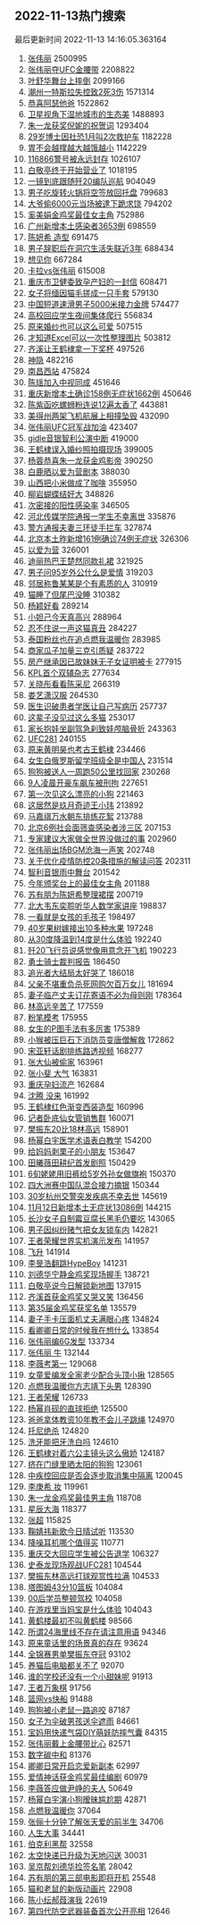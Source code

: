 ## 2022-11-13热门搜索 
最后更新时间 2022-11-13 14:16:05.363164 
1. [张伟丽](https://s.weibo.com/weibo?q=%E5%BC%A0%E4%BC%9F%E4%B8%BD&t=31&band_rank=6&Refer=top) 2500995
1. [张伟丽夺UFC金腰带](https://s.weibo.com/weibo?q=%23%E5%BC%A0%E4%BC%9F%E4%B8%BD%E5%A4%BAUFC%E9%87%91%E8%85%B0%E5%B8%A6%23&t=31&band_rank=2&Refer=top) 2208822
1. [叶舒华舞台上摔倒](https://s.weibo.com/weibo?q=%23%E5%8F%B6%E8%88%92%E5%8D%8E%E8%88%9E%E5%8F%B0%E4%B8%8A%E6%91%94%E5%80%92%23&t=31&band_rank=1&Refer=top) 2099166
1. [潮州一特斯拉失控致2死3伤](https://s.weibo.com/weibo?q=%23%E6%BD%AE%E5%B7%9E%E4%B8%80%E7%89%B9%E6%96%AF%E6%8B%89%E5%A4%B1%E6%8E%A7%E8%87%B42%E6%AD%BB3%E4%BC%A4%23&t=31&band_rank=11&Refer=top) 1571314
1. [恭喜阿瑟他爸](https://s.weibo.com/weibo?q=%E6%81%AD%E5%96%9C%E9%98%BF%E7%91%9F%E4%BB%96%E7%88%B8&t=31&band_rank=1&Refer=top) 1522862
1. [卫星视角下湿地城市的生态美](https://s.weibo.com/weibo?q=%23%E5%8D%AB%E6%98%9F%E8%A7%86%E8%A7%92%E4%B8%8B%E6%B9%BF%E5%9C%B0%E5%9F%8E%E5%B8%82%E7%9A%84%E7%94%9F%E6%80%81%E7%BE%8E%23&t=31&band_rank=3&Refer=top) 1488893
1. [朱一龙获奖倪妮的祝贺词](https://s.weibo.com/weibo?q=%23%E6%9C%B1%E4%B8%80%E9%BE%99%E8%8E%B7%E5%A5%96%E5%80%AA%E5%A6%AE%E7%9A%84%E7%A5%9D%E8%B4%BA%E8%AF%8D%23&t=31&band_rank=1&Refer=top) 1293404
1. [29岁博士因社恐1月叫2次救护车](https://s.weibo.com/weibo?q=%2329%E5%B2%81%E5%8D%9A%E5%A3%AB%E5%9B%A0%E7%A4%BE%E6%81%901%E6%9C%88%E5%8F%AB2%E6%AC%A1%E6%95%91%E6%8A%A4%E8%BD%A6%23&t=31&band_rank=1&Refer=top) 1182228
1. [胃不会越撑越大越饿越小](https://s.weibo.com/weibo?q=%23%E8%83%83%E4%B8%8D%E4%BC%9A%E8%B6%8A%E6%92%91%E8%B6%8A%E5%A4%A7%E8%B6%8A%E9%A5%BF%E8%B6%8A%E5%B0%8F%23&t=31&band_rank=8&Refer=top) 1142229
1. [116866警号被永远封存](https://s.weibo.com/weibo?q=%23116866%E8%AD%A6%E5%8F%B7%E8%A2%AB%E6%B0%B8%E8%BF%9C%E5%B0%81%E5%AD%98%23&t=31&band_rank=2&Refer=top) 1026107
1. [白敬亭终于开始营业了](https://s.weibo.com/weibo?q=%23%E7%99%BD%E6%95%AC%E4%BA%AD%E7%BB%88%E4%BA%8E%E5%BC%80%E5%A7%8B%E8%90%A5%E4%B8%9A%E4%BA%86%23&t=31&band_rank=4&Refer=top) 1018195
1. [一镜到底跟随歼20编队巡航](https://s.weibo.com/weibo?q=%23%E4%B8%80%E9%95%9C%E5%88%B0%E5%BA%95%E8%B7%9F%E9%9A%8F%E6%AD%BC20%E7%BC%96%E9%98%9F%E5%B7%A1%E8%88%AA%23&t=31&band_rank=3&Refer=top) 904049
1. [男子吃旋转火锅将空签放回托盘](https://s.weibo.com/weibo?q=%23%E7%94%B7%E5%AD%90%E5%90%83%E6%97%8B%E8%BD%AC%E7%81%AB%E9%94%85%E5%B0%86%E7%A9%BA%E7%AD%BE%E6%94%BE%E5%9B%9E%E6%89%98%E7%9B%98%23&t=31&band_rank=17&Refer=top) 799683
1. [大爷偷6000元当场被逮下跪求饶](https://s.weibo.com/weibo?q=%23%E5%A4%A7%E7%88%B7%E5%81%B76000%E5%85%83%E5%BD%93%E5%9C%BA%E8%A2%AB%E9%80%AE%E4%B8%8B%E8%B7%AA%E6%B1%82%E9%A5%B6%23&t=31&band_rank=18&Refer=top) 794202
1. [奚美娟金鸡奖最佳女主角](https://s.weibo.com/weibo?q=%23%E5%A5%9A%E7%BE%8E%E5%A8%9F%E9%87%91%E9%B8%A1%E5%A5%96%E6%9C%80%E4%BD%B3%E5%A5%B3%E4%B8%BB%E8%A7%92%23&t=31&band_rank=2&Refer=top) 752986
1. [广州新增本土感染者3653例](https://s.weibo.com/weibo?q=%23%E5%B9%BF%E5%B7%9E%E6%96%B0%E5%A2%9E%E6%9C%AC%E5%9C%9F%E6%84%9F%E6%9F%93%E8%80%853653%E4%BE%8B%23&t=31&band_rank=5&Refer=top) 698559
1. [陈妍希 造型](https://s.weibo.com/weibo?q=%E9%99%88%E5%A6%8D%E5%B8%8C%20%E9%80%A0%E5%9E%8B&t=31&band_rank=4&Refer=top) 691475
1. [男子辞职后在洞穴生活失联近3年](https://s.weibo.com/weibo?q=%23%E7%94%B7%E5%AD%90%E8%BE%9E%E8%81%8C%E5%90%8E%E5%9C%A8%E6%B4%9E%E7%A9%B4%E7%94%9F%E6%B4%BB%E5%A4%B1%E8%81%94%E8%BF%913%E5%B9%B4%23&t=31&band_rank=5&Refer=top) 688434
1. [想见你](https://s.weibo.com/weibo?q=%E6%83%B3%E8%A7%81%E4%BD%A0&t=31&band_rank=6&Refer=top) 667284
1. [卡拉vs张伟丽](https://s.weibo.com/weibo?q=%23%E5%8D%A1%E6%8B%89vs%E5%BC%A0%E4%BC%9F%E4%B8%BD%23&t=31&band_rank=34&Refer=top) 615008
1. [重庆市卫健委致孕产妇的一封信](https://s.weibo.com/weibo?q=%23%E9%87%8D%E5%BA%86%E5%B8%82%E5%8D%AB%E5%81%A5%E5%A7%94%E8%87%B4%E5%AD%95%E4%BA%A7%E5%A6%87%E7%9A%84%E4%B8%80%E5%B0%81%E4%BF%A1%23&t=31&band_rank=7&Refer=top) 608471
1. [女子将缅因猫毛搓成一只手套](https://s.weibo.com/weibo?q=%23%E5%A5%B3%E5%AD%90%E5%B0%86%E7%BC%85%E5%9B%A0%E7%8C%AB%E6%AF%9B%E6%90%93%E6%88%90%E4%B8%80%E5%8F%AA%E6%89%8B%E5%A5%97%23&t=31&band_rank=37&Refer=top) 579130
1. [中国短道速滑男子5000米接力金牌](https://s.weibo.com/weibo?q=%23%E4%B8%AD%E5%9B%BD%E7%9F%AD%E9%81%93%E9%80%9F%E6%BB%91%E7%94%B7%E5%AD%905000%E7%B1%B3%E6%8E%A5%E5%8A%9B%E9%87%91%E7%89%8C%23&t=31&band_rank=8&Refer=top) 574477
1. [高校回应学生夜间集体爬行](https://s.weibo.com/weibo?q=%23%E9%AB%98%E6%A0%A1%E5%9B%9E%E5%BA%94%E5%AD%A6%E7%94%9F%E5%A4%9C%E9%97%B4%E9%9B%86%E4%BD%93%E7%88%AC%E8%A1%8C%23&t=31&band_rank=7&Refer=top) 556834
1. [原来婚纱也可以这么可爱](https://s.weibo.com/weibo?q=%23%E5%8E%9F%E6%9D%A5%E5%A9%9A%E7%BA%B1%E4%B9%9F%E5%8F%AF%E4%BB%A5%E8%BF%99%E4%B9%88%E5%8F%AF%E7%88%B1%23&t=31&band_rank=48&Refer=top) 507515
1. [才知道Excel可以一次性整理图片](https://s.weibo.com/weibo?q=%23%E6%89%8D%E7%9F%A5%E9%81%93Excel%E5%8F%AF%E4%BB%A5%E4%B8%80%E6%AC%A1%E6%80%A7%E6%95%B4%E7%90%86%E5%9B%BE%E7%89%87%23&t=31&band_rank=25&Refer=top) 503812
1. [齐溪让王鹤棣拿一下奖杯](https://s.weibo.com/weibo?q=%23%E9%BD%90%E6%BA%AA%E8%AE%A9%E7%8E%8B%E9%B9%A4%E6%A3%A3%E6%8B%BF%E4%B8%80%E4%B8%8B%E5%A5%96%E6%9D%AF%23&t=31&band_rank=11&Refer=top) 497526
1. [神隐](https://s.weibo.com/weibo?q=%E7%A5%9E%E9%9A%90&t=31&band_rank=13&Refer=top) 482216
1. [南昌西站](https://s.weibo.com/weibo?q=%E5%8D%97%E6%98%8C%E8%A5%BF%E7%AB%99&t=31&band_rank=8&Refer=top) 475824
1. [陈瑶加入中视同成](https://s.weibo.com/weibo?q=%23%E9%99%88%E7%91%B6%E5%8A%A0%E5%85%A5%E4%B8%AD%E8%A7%86%E5%90%8C%E6%88%90%23&t=31&band_rank=13&Refer=top) 451646
1. [重庆新增本土确诊158例无症状1662例](https://s.weibo.com/weibo?q=%23%E9%87%8D%E5%BA%86%E6%96%B0%E5%A2%9E%E6%9C%AC%E5%9C%9F%E7%A1%AE%E8%AF%8A158%E4%BE%8B%E6%97%A0%E7%97%87%E7%8A%B61662%E4%BE%8B%23&t=31&band_rank=9&Refer=top) 450646
1. [陈紫函吃螺蛳粉连说12遍太香了](https://s.weibo.com/weibo?q=%23%E9%99%88%E7%B4%AB%E5%87%BD%E5%90%83%E8%9E%BA%E8%9B%B3%E7%B2%89%E8%BF%9E%E8%AF%B412%E9%81%8D%E5%A4%AA%E9%A6%99%E4%BA%86%23&t=31&band_rank=23&Refer=top) 443881
1. [美得州两架飞机航展上相撞坠毁](https://s.weibo.com/weibo?q=%23%E7%BE%8E%E5%BE%97%E5%B7%9E%E4%B8%A4%E6%9E%B6%E9%A3%9E%E6%9C%BA%E8%88%AA%E5%B1%95%E4%B8%8A%E7%9B%B8%E6%92%9E%E5%9D%A0%E6%AF%81%23&t=31&band_rank=10&Refer=top) 432090
1. [张伟丽UFC冠军战加油](https://s.weibo.com/weibo?q=%23%E5%BC%A0%E4%BC%9F%E4%B8%BDUFC%E5%86%A0%E5%86%9B%E6%88%98%E5%8A%A0%E6%B2%B9%23&t=31&band_rank=29&Refer=top) 423407
1. [gidle音银智利公演中断](https://s.weibo.com/weibo?q=%23gidle%E9%9F%B3%E9%93%B6%E6%99%BA%E5%88%A9%E5%85%AC%E6%BC%94%E4%B8%AD%E6%96%AD%23&t=31&band_rank=12&Refer=top) 419000
1. [王鹤棣误入婚纱照拍摄现场](https://s.weibo.com/weibo?q=%23%E7%8E%8B%E9%B9%A4%E6%A3%A3%E8%AF%AF%E5%85%A5%E5%A9%9A%E7%BA%B1%E7%85%A7%E6%8B%8D%E6%91%84%E7%8E%B0%E5%9C%BA%23&t=31&band_rank=11&Refer=top) 399005
1. [杨蓉恭喜朱一龙获金鸡影帝](https://s.weibo.com/weibo?q=%23%E6%9D%A8%E8%93%89%E6%81%AD%E5%96%9C%E6%9C%B1%E4%B8%80%E9%BE%99%E8%8E%B7%E9%87%91%E9%B8%A1%E5%BD%B1%E5%B8%9D%23&t=31&band_rank=31&Refer=top) 390250
1. [白鹿晒以爱为营剧本](https://s.weibo.com/weibo?q=%23%E7%99%BD%E9%B9%BF%E6%99%92%E4%BB%A5%E7%88%B1%E4%B8%BA%E8%90%A5%E5%89%A7%E6%9C%AC%23&t=31&band_rank=12&Refer=top) 388030
1. [山西把小米做成了咖啡](https://s.weibo.com/weibo?q=%23%E5%B1%B1%E8%A5%BF%E6%8A%8A%E5%B0%8F%E7%B1%B3%E5%81%9A%E6%88%90%E4%BA%86%E5%92%96%E5%95%A1%23&t=31&band_rank=35&Refer=top) 355950
1. [柳岩蝴蝶结好大](https://s.weibo.com/weibo?q=%23%E6%9F%B3%E5%B2%A9%E8%9D%B4%E8%9D%B6%E7%BB%93%E5%A5%BD%E5%A4%A7%23&t=31&band_rank=31&Refer=top) 348826
1. [次密接的阳性感染率](https://s.weibo.com/weibo?q=%23%E6%AC%A1%E5%AF%86%E6%8E%A5%E7%9A%84%E9%98%B3%E6%80%A7%E6%84%9F%E6%9F%93%E7%8E%87%23&t=31&band_rank=9&Refer=top) 346505
1. [河北传媒学院通报一学生不幸离世](https://s.weibo.com/weibo?q=%23%E6%B2%B3%E5%8C%97%E4%BC%A0%E5%AA%92%E5%AD%A6%E9%99%A2%E9%80%9A%E6%8A%A5%E4%B8%80%E5%AD%A6%E7%94%9F%E4%B8%8D%E5%B9%B8%E7%A6%BB%E4%B8%96%23&t=31&band_rank=11&Refer=top) 335876
1. [警方通报夫妻三环徒手拦车](https://s.weibo.com/weibo?q=%23%E8%AD%A6%E6%96%B9%E9%80%9A%E6%8A%A5%E5%A4%AB%E5%A6%BB%E4%B8%89%E7%8E%AF%E5%BE%92%E6%89%8B%E6%8B%A6%E8%BD%A6%23&t=31&band_rank=50&Refer=top) 327874
1. [北京本土昨新增161例确诊74例无症状](https://s.weibo.com/weibo?q=%23%E5%8C%97%E4%BA%AC%E6%9C%AC%E5%9C%9F%E6%98%A8%E6%96%B0%E5%A2%9E161%E4%BE%8B%E7%A1%AE%E8%AF%8A74%E4%BE%8B%E6%97%A0%E7%97%87%E7%8A%B6%23&t=31&band_rank=13&Refer=top) 326306
1. [以爱为营](https://s.weibo.com/weibo?q=%E4%BB%A5%E7%88%B1%E4%B8%BA%E8%90%A5&t=31&band_rank=14&Refer=top) 326001
1. [迪丽热巴王楚然同款礼裙](https://s.weibo.com/weibo?q=%23%E8%BF%AA%E4%B8%BD%E7%83%AD%E5%B7%B4%E7%8E%8B%E6%A5%9A%E7%84%B6%E5%90%8C%E6%AC%BE%E7%A4%BC%E8%A3%99%23&t=31&band_rank=11&Refer=top) 321925
1. [男子问95岁外公什么是爱情](https://s.weibo.com/weibo?q=%23%E7%94%B7%E5%AD%90%E9%97%AE95%E5%B2%81%E5%A4%96%E5%85%AC%E4%BB%80%E4%B9%88%E6%98%AF%E7%88%B1%E6%83%85%23&t=31&band_rank=16&Refer=top) 319203
1. [邻居称鲁某某是个有素质的人](https://s.weibo.com/weibo?q=%23%E9%82%BB%E5%B1%85%E7%A7%B0%E9%B2%81%E6%9F%90%E6%9F%90%E6%98%AF%E4%B8%AA%E6%9C%89%E7%B4%A0%E8%B4%A8%E7%9A%84%E4%BA%BA%23&t=31&band_rank=43&Refer=top) 310919
1. [猫睡了但尾巴没睡](https://s.weibo.com/weibo?q=%23%E7%8C%AB%E7%9D%A1%E4%BA%86%E4%BD%86%E5%B0%BE%E5%B7%B4%E6%B2%A1%E7%9D%A1%23&t=31&band_rank=24&Refer=top) 310382
1. [杨颖好看](https://s.weibo.com/weibo?q=%23%E6%9D%A8%E9%A2%96%E5%A5%BD%E7%9C%8B%23&t=31&band_rank=33&Refer=top) 289214
1. [小妲己今天真高兴](https://s.weibo.com/weibo?q=%23%E5%B0%8F%E5%A6%B2%E5%B7%B1%E4%BB%8A%E5%A4%A9%E7%9C%9F%E9%AB%98%E5%85%B4%23&t=31&band_rank=27&Refer=top) 288964
1. [忍不住说一声这猫真丑](https://s.weibo.com/weibo?q=%23%E5%BF%8D%E4%B8%8D%E4%BD%8F%E8%AF%B4%E4%B8%80%E5%A3%B0%E8%BF%99%E7%8C%AB%E7%9C%9F%E4%B8%91%23&t=31&band_rank=17&Refer=top) 284227
1. [泰国粉丝也在追点燃我温暖你](https://s.weibo.com/weibo?q=%23%E6%B3%B0%E5%9B%BD%E7%B2%89%E4%B8%9D%E4%B9%9F%E5%9C%A8%E8%BF%BD%E7%82%B9%E7%87%83%E6%88%91%E6%B8%A9%E6%9A%96%E4%BD%A0%23&t=31&band_rank=22&Refer=top) 283985
1. [商家瓜子加量三克引质疑](https://s.weibo.com/weibo?q=%23%E5%95%86%E5%AE%B6%E7%93%9C%E5%AD%90%E5%8A%A0%E9%87%8F%E4%B8%89%E5%85%8B%E5%BC%95%E8%B4%A8%E7%96%91%23&t=31&band_rank=39&Refer=top) 283722
1. [房产继承因已故妹妹无子女证明被卡](https://s.weibo.com/weibo?q=%23%E6%88%BF%E4%BA%A7%E7%BB%A7%E6%89%BF%E5%9B%A0%E5%B7%B2%E6%95%85%E5%A6%B9%E5%A6%B9%E6%97%A0%E5%AD%90%E5%A5%B3%E8%AF%81%E6%98%8E%E8%A2%AB%E5%8D%A1%23&t=31&band_rank=10&Refer=top) 277915
1. [KPL首个双辅杂志](https://s.weibo.com/weibo?q=%23KPL%E9%A6%96%E4%B8%AA%E5%8F%8C%E8%BE%85%E6%9D%82%E5%BF%97%23&t=31&band_rank=24&Refer=top) 277634
1. [关晓彤看看陈采尼](https://s.weibo.com/weibo?q=%23%E5%85%B3%E6%99%93%E5%BD%A4%E7%9C%8B%E7%9C%8B%E9%99%88%E9%87%87%E5%B0%BC%23&t=31&band_rank=12&Refer=top) 266319
1. [娄艺潇汉服](https://s.weibo.com/weibo?q=%23%E5%A8%84%E8%89%BA%E6%BD%87%E6%B1%89%E6%9C%8D%23&t=31&band_rank=13&Refer=top) 264530
1. [医生识破患者学医让自己写病历](https://s.weibo.com/weibo?q=%23%E5%8C%BB%E7%94%9F%E8%AF%86%E7%A0%B4%E6%82%A3%E8%80%85%E5%AD%A6%E5%8C%BB%E8%AE%A9%E8%87%AA%E5%B7%B1%E5%86%99%E7%97%85%E5%8E%86%23&t=31&band_rank=14&Refer=top) 257737
1. [这辈子没见过这么多猫](https://s.weibo.com/weibo?q=%23%E8%BF%99%E8%BE%88%E5%AD%90%E6%B2%A1%E8%A7%81%E8%BF%87%E8%BF%99%E4%B9%88%E5%A4%9A%E7%8C%AB%23&t=31&band_rank=17&Refer=top) 253017
1. [家长抱娃坐副驾急刹致娃颅脑骨折](https://s.weibo.com/weibo?q=%23%E5%AE%B6%E9%95%BF%E6%8A%B1%E5%A8%83%E5%9D%90%E5%89%AF%E9%A9%BE%E6%80%A5%E5%88%B9%E8%87%B4%E5%A8%83%E9%A2%85%E8%84%91%E9%AA%A8%E6%8A%98%23&t=31&band_rank=50&Refer=top) 243363
1. [UFC281](https://s.weibo.com/weibo?q=%23UFC281%23&t=31&band_rank=29&Refer=top) 240155
1. [原来黄明昊也考古王鹤棣](https://s.weibo.com/weibo?q=%23%E5%8E%9F%E6%9D%A5%E9%BB%84%E6%98%8E%E6%98%8A%E4%B9%9F%E8%80%83%E5%8F%A4%E7%8E%8B%E9%B9%A4%E6%A3%A3%23&t=31&band_rank=21&Refer=top) 234466
1. [女生白俄罗斯留学班级全是中国人](https://s.weibo.com/weibo?q=%23%E5%A5%B3%E7%94%9F%E7%99%BD%E4%BF%84%E7%BD%97%E6%96%AF%E7%95%99%E5%AD%A6%E7%8F%AD%E7%BA%A7%E5%85%A8%E6%98%AF%E4%B8%AD%E5%9B%BD%E4%BA%BA%23&t=31&band_rank=15&Refer=top) 231514
1. [狗狗被送人一周跑50公里找回家](https://s.weibo.com/weibo?q=%23%E7%8B%97%E7%8B%97%E8%A2%AB%E9%80%81%E4%BA%BA%E4%B8%80%E5%91%A8%E8%B7%9150%E5%85%AC%E9%87%8C%E6%89%BE%E5%9B%9E%E5%AE%B6%23&t=31&band_rank=37&Refer=top) 230268
1. [9人凌晨开豪车飙车被刑拘](https://s.weibo.com/weibo?q=%239%E4%BA%BA%E5%87%8C%E6%99%A8%E5%BC%80%E8%B1%AA%E8%BD%A6%E9%A3%99%E8%BD%A6%E8%A2%AB%E5%88%91%E6%8B%98%23&t=31&band_rank=16&Refer=top) 227651
1. [第一次见这么漂亮的小狗](https://s.weibo.com/weibo?q=%23%E7%AC%AC%E4%B8%80%E6%AC%A1%E8%A7%81%E8%BF%99%E4%B9%88%E6%BC%82%E4%BA%AE%E7%9A%84%E5%B0%8F%E7%8B%97%23&t=31&band_rank=43&Refer=top) 221463
1. [这居然是玖月奇迹王小玮](https://s.weibo.com/weibo?q=%23%E8%BF%99%E5%B1%85%E7%84%B6%E6%98%AF%E7%8E%96%E6%9C%88%E5%A5%87%E8%BF%B9%E7%8E%8B%E5%B0%8F%E7%8E%AE%23&t=31&band_rank=26&Refer=top) 213892
1. [马嘉祺万水朝东排练花絮](https://s.weibo.com/weibo?q=%23%E9%A9%AC%E5%98%89%E7%A5%BA%E4%B8%87%E6%B0%B4%E6%9C%9D%E4%B8%9C%E6%8E%92%E7%BB%83%E8%8A%B1%E7%B5%AE%23&t=31&band_rank=26&Refer=top) 213788
1. [北京6例社会面筛查感染者涉三区](https://s.weibo.com/weibo?q=%23%E5%8C%97%E4%BA%AC6%E4%BE%8B%E7%A4%BE%E4%BC%9A%E9%9D%A2%E7%AD%9B%E6%9F%A5%E6%84%9F%E6%9F%93%E8%80%85%E6%B6%89%E4%B8%89%E5%8C%BA%23&t=31&band_rank=19&Refer=top) 207153
1. [专家建议大家做全世界没做过的事](https://s.weibo.com/weibo?q=%23%E4%B8%93%E5%AE%B6%E5%BB%BA%E8%AE%AE%E5%A4%A7%E5%AE%B6%E5%81%9A%E5%85%A8%E4%B8%96%E7%95%8C%E6%B2%A1%E5%81%9A%E8%BF%87%E7%9A%84%E4%BA%8B%23&t=31&band_rank=18&Refer=top) 202960
1. [张伟丽出场BGM沧海一声笑](https://s.weibo.com/weibo?q=%23%E5%BC%A0%E4%BC%9F%E4%B8%BD%E5%87%BA%E5%9C%BABGM%E6%B2%A7%E6%B5%B7%E4%B8%80%E5%A3%B0%E7%AC%91%23&t=31&band_rank=32&Refer=top) 202748
1. [关于优化疫情防控20条措施的解读问答](https://s.weibo.com/weibo?q=%23%E5%85%B3%E4%BA%8E%E4%BC%98%E5%8C%96%E7%96%AB%E6%83%85%E9%98%B2%E6%8E%A720%E6%9D%A1%E6%8E%AA%E6%96%BD%E7%9A%84%E8%A7%A3%E8%AF%BB%E9%97%AE%E7%AD%94%23&t=31&band_rank=20&Refer=top) 202311
1. [智利音银雨中舞台](https://s.weibo.com/weibo?q=%23%E6%99%BA%E5%88%A9%E9%9F%B3%E9%93%B6%E9%9B%A8%E4%B8%AD%E8%88%9E%E5%8F%B0%23&t=31&band_rank=21&Refer=top) 201542
1. [今年颁奖台上的最佳女主角](https://s.weibo.com/weibo?q=%23%E4%BB%8A%E5%B9%B4%E9%A2%81%E5%A5%96%E5%8F%B0%E4%B8%8A%E7%9A%84%E6%9C%80%E4%BD%B3%E5%A5%B3%E4%B8%BB%E8%A7%92%23&t=31&band_rank=22&Refer=top) 201188
1. [苏有朋为陈妍希整理裙摆](https://s.weibo.com/weibo?q=%23%E8%8B%8F%E6%9C%89%E6%9C%8B%E4%B8%BA%E9%99%88%E5%A6%8D%E5%B8%8C%E6%95%B4%E7%90%86%E8%A3%99%E6%91%86%23&t=31&band_rank=23&Refer=top) 200719
1. [北大韦东奕聆听华人数学家讲座](https://s.weibo.com/weibo?q=%23%E5%8C%97%E5%A4%A7%E9%9F%A6%E4%B8%9C%E5%A5%95%E8%81%86%E5%90%AC%E5%8D%8E%E4%BA%BA%E6%95%B0%E5%AD%A6%E5%AE%B6%E8%AE%B2%E5%BA%A7%23&t=31&band_rank=24&Refer=top) 198837
1. [一看就是女孩的毛孩子](https://s.weibo.com/weibo?q=%23%E4%B8%80%E7%9C%8B%E5%B0%B1%E6%98%AF%E5%A5%B3%E5%AD%A9%E7%9A%84%E6%AF%9B%E5%AD%A9%E5%AD%90%23&t=31&band_rank=19&Refer=top) 198497
1. [40岁果树嫁接出10多种水果](https://s.weibo.com/weibo?q=%2340%E5%B2%81%E6%9E%9C%E6%A0%91%E5%AB%81%E6%8E%A5%E5%87%BA10%E5%A4%9A%E7%A7%8D%E6%B0%B4%E6%9E%9C%23&t=31&band_rank=25&Refer=top) 197248
1. [从30度降温到14度是什么体验](https://s.weibo.com/weibo?q=%23%E4%BB%8E30%E5%BA%A6%E9%99%8D%E6%B8%A9%E5%88%B014%E5%BA%A6%E6%98%AF%E4%BB%80%E4%B9%88%E4%BD%93%E9%AA%8C%23&t=31&band_rank=47&Refer=top) 192240
1. [歼20飞行员说感觉像用意念开飞机](https://s.weibo.com/weibo?q=%23%E6%AD%BC20%E9%A3%9E%E8%A1%8C%E5%91%98%E8%AF%B4%E6%84%9F%E8%A7%89%E5%83%8F%E7%94%A8%E6%84%8F%E5%BF%B5%E5%BC%80%E9%A3%9E%E6%9C%BA%23&t=31&band_rank=28&Refer=top) 190223
1. [勇士骑士裁判报告](https://s.weibo.com/weibo?q=%23%E5%8B%87%E5%A3%AB%E9%AA%91%E5%A3%AB%E8%A3%81%E5%88%A4%E6%8A%A5%E5%91%8A%23&t=31&band_rank=30&Refer=top) 186450
1. [追光者大结局太好哭了](https://s.weibo.com/weibo?q=%23%E8%BF%BD%E5%85%89%E8%80%85%E5%A4%A7%E7%BB%93%E5%B1%80%E5%A4%AA%E5%A5%BD%E5%93%AD%E4%BA%86%23&t=31&band_rank=32&Refer=top) 186018
1. [父亲不堪重负杀死网购欠百万女儿](https://s.weibo.com/weibo?q=%23%E7%88%B6%E4%BA%B2%E4%B8%8D%E5%A0%AA%E9%87%8D%E8%B4%9F%E6%9D%80%E6%AD%BB%E7%BD%91%E8%B4%AD%E6%AC%A0%E7%99%BE%E4%B8%87%E5%A5%B3%E5%84%BF%23&t=31&band_rank=11&Refer=top) 181694
1. [妻子临产丈夫订花寄语不必为母则刚](https://s.weibo.com/weibo?q=%23%E5%A6%BB%E5%AD%90%E4%B8%B4%E4%BA%A7%E4%B8%88%E5%A4%AB%E8%AE%A2%E8%8A%B1%E5%AF%84%E8%AF%AD%E4%B8%8D%E5%BF%85%E4%B8%BA%E6%AF%8D%E5%88%99%E5%88%9A%23&t=31&band_rank=27&Refer=top) 178364
1. [林高远辛苦了](https://s.weibo.com/weibo?q=%23%E6%9E%97%E9%AB%98%E8%BF%9C%E8%BE%9B%E8%8B%A6%E4%BA%86%23&t=31&band_rank=36&Refer=top) 177559
1. [粉笔模考](https://s.weibo.com/weibo?q=%23%E7%B2%89%E7%AC%94%E6%A8%A1%E8%80%83%23&t=31&band_rank=27&Refer=top) 175955
1. [女生的P图手法有多厉害](https://s.weibo.com/weibo?q=%23%E5%A5%B3%E7%94%9F%E7%9A%84P%E5%9B%BE%E6%89%8B%E6%B3%95%E6%9C%89%E5%A4%9A%E5%8E%89%E5%AE%B3%23&t=31&band_rank=36&Refer=top) 175389
1. [小猴被压巨石下消防员变唐僧解救](https://s.weibo.com/weibo?q=%23%E5%B0%8F%E7%8C%B4%E8%A2%AB%E5%8E%8B%E5%B7%A8%E7%9F%B3%E4%B8%8B%E6%B6%88%E9%98%B2%E5%91%98%E5%8F%98%E5%94%90%E5%83%A7%E8%A7%A3%E6%95%91%23&t=31&band_rank=44&Refer=top) 172862
1. [宋亚轩话剧排练路透视频](https://s.weibo.com/weibo?q=%23%E5%AE%8B%E4%BA%9A%E8%BD%A9%E8%AF%9D%E5%89%A7%E6%8E%92%E7%BB%83%E8%B7%AF%E9%80%8F%E8%A7%86%E9%A2%91%23&t=31&band_rank=31&Refer=top) 168277
1. [张大仙被偷家](https://s.weibo.com/weibo?q=%23%E5%BC%A0%E5%A4%A7%E4%BB%99%E8%A2%AB%E5%81%B7%E5%AE%B6%23&t=31&band_rank=20&Refer=top) 163961
1. [张小斐 大气](https://s.weibo.com/weibo?q=%E5%BC%A0%E5%B0%8F%E6%96%90%20%E5%A4%A7%E6%B0%94&t=31&band_rank=21&Refer=top) 163831
1. [重庆孕妇流产](https://s.weibo.com/weibo?q=%23%E9%87%8D%E5%BA%86%E5%AD%95%E5%A6%87%E6%B5%81%E4%BA%A7%23&t=31&band_rank=22&Refer=top) 162684
1. [沈腾 没来](https://s.weibo.com/weibo?q=%E6%B2%88%E8%85%BE%20%E6%B2%A1%E6%9D%A5&t=31&band_rank=23&Refer=top) 161992
1. [王鹤棣红色渐变西装造型](https://s.weibo.com/weibo?q=%23%E7%8E%8B%E9%B9%A4%E6%A3%A3%E7%BA%A2%E8%89%B2%E6%B8%90%E5%8F%98%E8%A5%BF%E8%A3%85%E9%80%A0%E5%9E%8B%23&t=31&band_rank=24&Refer=top) 160996
1. [记者卧底仙女管销售群](https://s.weibo.com/weibo?q=%23%E8%AE%B0%E8%80%85%E5%8D%A7%E5%BA%95%E4%BB%99%E5%A5%B3%E7%AE%A1%E9%94%80%E5%94%AE%E7%BE%A4%23&t=31&band_rank=25&Refer=top) 160071
1. [樊振东20比18林高远](https://s.weibo.com/weibo?q=%23%E6%A8%8A%E6%8C%AF%E4%B8%9C20%E6%AF%9418%E6%9E%97%E9%AB%98%E8%BF%9C%23&t=31&band_rank=26&Refer=top) 158901
1. [杨幂白宇医学术语表白教学](https://s.weibo.com/weibo?q=%23%E6%9D%A8%E5%B9%82%E7%99%BD%E5%AE%87%E5%8C%BB%E5%AD%A6%E6%9C%AF%E8%AF%AD%E8%A1%A8%E7%99%BD%E6%95%99%E5%AD%A6%23&t=31&band_rank=33&Refer=top) 154200
1. [给妈妈剥栗子的小朋友](https://s.weibo.com/weibo?q=%23%E7%BB%99%E5%A6%88%E5%A6%88%E5%89%A5%E6%A0%97%E5%AD%90%E7%9A%84%E5%B0%8F%E6%9C%8B%E5%8F%8B%23&t=31&band_rank=37&Refer=top) 153647
1. [田曦薇田耕纪首发剧照](https://s.weibo.com/weibo?q=%23%E7%94%B0%E6%9B%A6%E8%96%87%E7%94%B0%E8%80%95%E7%BA%AA%E9%A6%96%E5%8F%91%E5%89%A7%E7%85%A7%23&t=31&band_rank=33&Refer=top) 150429
1. [6旬姥姥用旧裤给5岁外孙女做旗袍](https://s.weibo.com/weibo?q=%236%E6%97%AC%E5%A7%A5%E5%A7%A5%E7%94%A8%E6%97%A7%E8%A3%A4%E7%BB%995%E5%B2%81%E5%A4%96%E5%AD%99%E5%A5%B3%E5%81%9A%E6%97%97%E8%A2%8D%23&t=31&band_rank=43&Refer=top) 150370
1. [四大洲赛中国队混合接力摘银](https://s.weibo.com/weibo?q=%23%E5%9B%9B%E5%A4%A7%E6%B4%B2%E8%B5%9B%E4%B8%AD%E5%9B%BD%E9%98%9F%E6%B7%B7%E5%90%88%E6%8E%A5%E5%8A%9B%E6%91%98%E9%93%B6%23&t=31&band_rank=38&Refer=top) 150344
1. [30岁杭州交警突发疾病不幸去世](https://s.weibo.com/weibo?q=%2330%E5%B2%81%E6%9D%AD%E5%B7%9E%E4%BA%A4%E8%AD%A6%E7%AA%81%E5%8F%91%E7%96%BE%E7%97%85%E4%B8%8D%E5%B9%B8%E5%8E%BB%E4%B8%96%23&t=31&band_rank=39&Refer=top) 145619
1. [11月12日新增本土无症状13086例](https://s.weibo.com/weibo?q=%2311%E6%9C%8812%E6%97%A5%E6%96%B0%E5%A2%9E%E6%9C%AC%E5%9C%9F%E6%97%A0%E7%97%87%E7%8A%B613086%E4%BE%8B%23&t=31&band_rank=40&Refer=top) 144215
1. [长沙女子自制霉豆腐长黑毛仍要吃](https://s.weibo.com/weibo?q=%23%E9%95%BF%E6%B2%99%E5%A5%B3%E5%AD%90%E8%87%AA%E5%88%B6%E9%9C%89%E8%B1%86%E8%85%90%E9%95%BF%E9%BB%91%E6%AF%9B%E4%BB%8D%E8%A6%81%E5%90%83%23&t=31&band_rank=28&Refer=top) 143065
1. [男子因纠纷赌气把女友锁车内](https://s.weibo.com/weibo?q=%23%E7%94%B7%E5%AD%90%E5%9B%A0%E7%BA%A0%E7%BA%B7%E8%B5%8C%E6%B0%94%E6%8A%8A%E5%A5%B3%E5%8F%8B%E9%94%81%E8%BD%A6%E5%86%85%23&t=31&band_rank=29&Refer=top) 142821
1. [王者荣耀世界实机演示发布](https://s.weibo.com/weibo?q=%23%E7%8E%8B%E8%80%85%E8%8D%A3%E8%80%80%E4%B8%96%E7%95%8C%E5%AE%9E%E6%9C%BA%E6%BC%94%E7%A4%BA%E5%8F%91%E5%B8%83%23&t=31&band_rank=30&Refer=top) 141957
1. [飞升](https://s.weibo.com/weibo?q=%E9%A3%9E%E5%8D%87&t=31&band_rank=41&Refer=top) 141914
1. [李旻浩翻跳HypeBoy](https://s.weibo.com/weibo?q=%23%E6%9D%8E%E6%97%BB%E6%B5%A9%E7%BF%BB%E8%B7%B3HypeBoy%23&t=31&band_rank=42&Refer=top) 141231
1. [刘德华宁静金鸡奖现场握手](https://s.weibo.com/weibo?q=%E5%88%98%E5%BE%B7%E5%8D%8E%E5%AE%81%E9%9D%99%E9%87%91%E9%B8%A1%E5%A5%96%E7%8E%B0%E5%9C%BA%E6%8F%A1%E6%89%8B&t=31&band_rank=32&Refer=top) 138721
1. [白敬亭说今日解锁新地图](https://s.weibo.com/weibo?q=%23%E7%99%BD%E6%95%AC%E4%BA%AD%E8%AF%B4%E4%BB%8A%E6%97%A5%E8%A7%A3%E9%94%81%E6%96%B0%E5%9C%B0%E5%9B%BE%23&t=31&band_rank=33&Refer=top) 137915
1. [齐溪首获金鸡奖又哭又笑](https://s.weibo.com/weibo?q=%23%E9%BD%90%E6%BA%AA%E9%A6%96%E8%8E%B7%E9%87%91%E9%B8%A1%E5%A5%96%E5%8F%88%E5%93%AD%E5%8F%88%E7%AC%91%23&t=31&band_rank=23&Refer=top) 136456
1. [第35届金鸡奖获奖名单](https://s.weibo.com/weibo?q=%23%E7%AC%AC35%E5%B1%8A%E9%87%91%E9%B8%A1%E5%A5%96%E8%8E%B7%E5%A5%96%E5%90%8D%E5%8D%95%23&t=31&band_rank=34&Refer=top) 135579
1. [妻子手卡压面机丈夫满眼心疼](https://s.weibo.com/weibo?q=%23%E5%A6%BB%E5%AD%90%E6%89%8B%E5%8D%A1%E5%8E%8B%E9%9D%A2%E6%9C%BA%E4%B8%88%E5%A4%AB%E6%BB%A1%E7%9C%BC%E5%BF%83%E7%96%BC%23&t=31&band_rank=35&Refer=top) 134824
1. [看卿卿日常的时候我在想什么](https://s.weibo.com/weibo?q=%23%E7%9C%8B%E5%8D%BF%E5%8D%BF%E6%97%A5%E5%B8%B8%E7%9A%84%E6%97%B6%E5%80%99%E6%88%91%E5%9C%A8%E6%83%B3%E4%BB%80%E4%B9%88%23&t=31&band_rank=34&Refer=top) 133854
1. [张伟丽编6G发型](https://s.weibo.com/weibo?q=%23%E5%BC%A0%E4%BC%9F%E4%B8%BD%E7%BC%966G%E5%8F%91%E5%9E%8B%23&t=31&band_rank=37&Refer=top) 133734
1. [张伟丽 牛](https://s.weibo.com/weibo?q=%E5%BC%A0%E4%BC%9F%E4%B8%BD%20%E7%89%9B&t=31&band_rank=38&Refer=top) 132144
1. [李薇考第一](https://s.weibo.com/weibo?q=%23%E6%9D%8E%E8%96%87%E8%80%83%E7%AC%AC%E4%B8%80%23&t=31&band_rank=21&Refer=top) 129068
1. [女童爱编发全家老少配合头顶小揪](https://s.weibo.com/weibo?q=%23%E5%A5%B3%E7%AB%A5%E7%88%B1%E7%BC%96%E5%8F%91%E5%85%A8%E5%AE%B6%E8%80%81%E5%B0%91%E9%85%8D%E5%90%88%E5%A4%B4%E9%A1%B6%E5%B0%8F%E6%8F%AA%23&t=31&band_rank=35&Refer=top) 128565
1. [点燃我温暖你方志靖下头男](https://s.weibo.com/weibo?q=%23%E7%82%B9%E7%87%83%E6%88%91%E6%B8%A9%E6%9A%96%E4%BD%A0%E6%96%B9%E5%BF%97%E9%9D%96%E4%B8%8B%E5%A4%B4%E7%94%B7%23&t=31&band_rank=31&Refer=top) 128390
1. [王者荣耀](https://s.weibo.com/weibo?q=%E7%8E%8B%E8%80%85%E8%8D%A3%E8%80%80&t=31&band_rank=37&Refer=top) 126733
1. [杨幂肖砚的直球拒绝](https://s.weibo.com/weibo?q=%23%E6%9D%A8%E5%B9%82%E8%82%96%E7%A0%9A%E7%9A%84%E7%9B%B4%E7%90%83%E6%8B%92%E7%BB%9D%23&t=31&band_rank=45&Refer=top) 125500
1. [爸爸拿体教资10年教不会儿子跳绳](https://s.weibo.com/weibo?q=%23%E7%88%B8%E7%88%B8%E6%8B%BF%E4%BD%93%E6%95%99%E8%B5%8410%E5%B9%B4%E6%95%99%E4%B8%8D%E4%BC%9A%E5%84%BF%E5%AD%90%E8%B7%B3%E7%BB%B3%23&t=31&band_rank=38&Refer=top) 124970
1. [托尼绝杀](https://s.weibo.com/weibo?q=%23%E6%89%98%E5%B0%BC%E7%BB%9D%E6%9D%80%23&t=31&band_rank=39&Refer=top) 124820
1. [洗牙能把牙洗白吗](https://s.weibo.com/weibo?q=%23%E6%B4%97%E7%89%99%E8%83%BD%E6%8A%8A%E7%89%99%E6%B4%97%E7%99%BD%E5%90%97%23&t=31&band_rank=46&Refer=top) 124610
1. [王鹤棣对着六公主镜头这么傲娇](https://s.weibo.com/weibo?q=%23%E7%8E%8B%E9%B9%A4%E6%A3%A3%E5%AF%B9%E7%9D%80%E5%85%AD%E5%85%AC%E4%B8%BB%E9%95%9C%E5%A4%B4%E8%BF%99%E4%B9%88%E5%82%B2%E5%A8%87%23&t=31&band_rank=35&Refer=top) 124187
1. [挤在门缝里晒太阳的狗狗](https://s.weibo.com/weibo?q=%23%E6%8C%A4%E5%9C%A8%E9%97%A8%E7%BC%9D%E9%87%8C%E6%99%92%E5%A4%AA%E9%98%B3%E7%9A%84%E7%8B%97%E7%8B%97%23&t=31&band_rank=49&Refer=top) 123061
1. [中疾控回应是否会逐步取消集中隔离](https://s.weibo.com/weibo?q=%23%E4%B8%AD%E7%96%BE%E6%8E%A7%E5%9B%9E%E5%BA%94%E6%98%AF%E5%90%A6%E4%BC%9A%E9%80%90%E6%AD%A5%E5%8F%96%E6%B6%88%E9%9B%86%E4%B8%AD%E9%9A%94%E7%A6%BB%23&t=31&band_rank=40&Refer=top) 120045
1. [李庚希 妆](https://s.weibo.com/weibo?q=%E6%9D%8E%E5%BA%9A%E5%B8%8C%20%E5%A6%86&t=31&band_rank=41&Refer=top) 119961
1. [朱一龙金鸡奖最佳男主角](https://s.weibo.com/weibo?q=%23%E6%9C%B1%E4%B8%80%E9%BE%99%E9%87%91%E9%B8%A1%E5%A5%96%E6%9C%80%E4%BD%B3%E7%94%B7%E4%B8%BB%E8%A7%92%23&t=31&band_rank=42&Refer=top) 118708
1. [星辰大海](https://s.weibo.com/weibo?q=%E6%98%9F%E8%BE%B0%E5%A4%A7%E6%B5%B7&t=31&band_rank=43&Refer=top) 118377
1. [张超](https://s.weibo.com/weibo?q=%E5%BC%A0%E8%B6%85&t=31&band_rank=44&Refer=top) 115825
1. [鞠婧祎新歌今日晴试听](https://s.weibo.com/weibo?q=%23%E9%9E%A0%E5%A9%A7%E7%A5%8E%E6%96%B0%E6%AD%8C%E4%BB%8A%E6%97%A5%E6%99%B4%E8%AF%95%E5%90%AC%23&t=31&band_rank=41&Refer=top) 113530
1. [降噪耳机哪个值得买](https://s.weibo.com/weibo?q=%23%E9%99%8D%E5%99%AA%E8%80%B3%E6%9C%BA%E5%93%AA%E4%B8%AA%E5%80%BC%E5%BE%97%E4%B9%B0%23&t=31&band_rank=36&Refer=top) 110771
1. [重庆交大回应学生被公告退学](https://s.weibo.com/weibo?q=%23%E9%87%8D%E5%BA%86%E4%BA%A4%E5%A4%A7%E5%9B%9E%E5%BA%94%E5%AD%A6%E7%94%9F%E8%A2%AB%E5%85%AC%E5%91%8A%E9%80%80%E5%AD%A6%23&t=31&band_rank=45&Refer=top) 106327
1. [史泰龙现场观战UFC281](https://s.weibo.com/weibo?q=%23%E5%8F%B2%E6%B3%B0%E9%BE%99%E7%8E%B0%E5%9C%BA%E8%A7%82%E6%88%98UFC281%23&t=31&band_rank=40&Refer=top) 104544
1. [樊振东林高远打球观赏性拉满](https://s.weibo.com/weibo?q=%23%E6%A8%8A%E6%8C%AF%E4%B8%9C%E6%9E%97%E9%AB%98%E8%BF%9C%E6%89%93%E7%90%83%E8%A7%82%E8%B5%8F%E6%80%A7%E6%8B%89%E6%BB%A1%23&t=31&band_rank=46&Refer=top) 104533
1. [塔图姆43分10篮板](https://s.weibo.com/weibo?q=%23%E5%A1%94%E5%9B%BE%E5%A7%8643%E5%88%8610%E7%AF%AE%E6%9D%BF%23&t=31&band_rank=44&Refer=top) 104084
1. [00后学员整顿驾校](https://s.weibo.com/weibo?q=%2300%E5%90%8E%E5%AD%A6%E5%91%98%E6%95%B4%E9%A1%BF%E9%A9%BE%E6%A0%A1%23&t=31&band_rank=44&Refer=top) 104058
1. [在游戏里当妈宝是什么体验](https://s.weibo.com/weibo?q=%23%E5%9C%A8%E6%B8%B8%E6%88%8F%E9%87%8C%E5%BD%93%E5%A6%88%E5%AE%9D%E6%98%AF%E4%BB%80%E4%B9%88%E4%BD%93%E9%AA%8C%23&t=31&band_rank=45&Refer=top) 104043
1. [黄鹤楼最初不叫黄鹤楼](https://s.weibo.com/weibo?q=%23%E9%BB%84%E9%B9%A4%E6%A5%BC%E6%9C%80%E5%88%9D%E4%B8%8D%E5%8F%AB%E9%BB%84%E9%B9%A4%E6%A5%BC%23&t=31&band_rank=47&Refer=top) 98566
1. [所谓24海里线不存在请注意用语](https://s.weibo.com/weibo?q=%23%E6%89%80%E8%B0%9324%E6%B5%B7%E9%87%8C%E7%BA%BF%E4%B8%8D%E5%AD%98%E5%9C%A8%E8%AF%B7%E6%B3%A8%E6%84%8F%E7%94%A8%E8%AF%AD%23&t=31&band_rank=46&Refer=top) 94346
1. [原来童话里的场景真的存在](https://s.weibo.com/weibo?q=%23%E5%8E%9F%E6%9D%A5%E7%AB%A5%E8%AF%9D%E9%87%8C%E7%9A%84%E5%9C%BA%E6%99%AF%E7%9C%9F%E7%9A%84%E5%AD%98%E5%9C%A8%23&t=31&band_rank=47&Refer=top) 93624
1. [全锦赛男单樊振东夺冠](https://s.weibo.com/weibo?q=%23%E5%85%A8%E9%94%A6%E8%B5%9B%E7%94%B7%E5%8D%95%E6%A8%8A%E6%8C%AF%E4%B8%9C%E5%A4%BA%E5%86%A0%23&t=31&band_rank=48&Refer=top) 93102
1. [养猫后电脑都关不了](https://s.weibo.com/weibo?q=%23%E5%85%BB%E7%8C%AB%E5%90%8E%E7%94%B5%E8%84%91%E9%83%BD%E5%85%B3%E4%B8%8D%E4%BA%86%23&t=31&band_rank=49&Refer=top) 92070
1. [谁的学校还没有一个小甜妹呢](https://s.weibo.com/weibo?q=%23%E8%B0%81%E7%9A%84%E5%AD%A6%E6%A0%A1%E8%BF%98%E6%B2%A1%E6%9C%89%E4%B8%80%E4%B8%AA%E5%B0%8F%E7%94%9C%E5%A6%B9%E5%91%A2%23&t=31&band_rank=48&Refer=top) 91913
1. [王者万象棋](https://s.weibo.com/weibo?q=%23%E7%8E%8B%E8%80%85%E4%B8%87%E8%B1%A1%E6%A3%8B%23&t=31&band_rank=50&Refer=top) 91756
1. [篮网vs快船](https://s.weibo.com/weibo?q=%23%E7%AF%AE%E7%BD%91vs%E5%BF%AB%E8%88%B9%23&t=31&band_rank=37&Refer=top) 91488
1. [狗狗被小老鼠一路追咬](https://s.weibo.com/weibo?q=%23%E7%8B%97%E7%8B%97%E8%A2%AB%E5%B0%8F%E8%80%81%E9%BC%A0%E4%B8%80%E8%B7%AF%E8%BF%BD%E5%92%AC%23&t=31&band_rank=48&Refer=top) 87187
1. [女子为伞破男孩送伞遮雨](https://s.weibo.com/weibo?q=%23%E5%A5%B3%E5%AD%90%E4%B8%BA%E4%BC%9E%E7%A0%B4%E7%94%B7%E5%AD%A9%E9%80%81%E4%BC%9E%E9%81%AE%E9%9B%A8%23&t=31&band_rank=50&Refer=top) 84661
1. [宝妈用快递气袋DIY萌娃防摔气囊](https://s.weibo.com/weibo?q=%23%E5%AE%9D%E5%A6%88%E7%94%A8%E5%BF%AB%E9%80%92%E6%B0%94%E8%A2%8BDIY%E8%90%8C%E5%A8%83%E9%98%B2%E6%91%94%E6%B0%94%E5%9B%8A%23&t=31&band_rank=50&Refer=top) 84315
1. [张伟丽戴上金腰带比心](https://s.weibo.com/weibo?q=%23%E5%BC%A0%E4%BC%9F%E4%B8%BD%E6%88%B4%E4%B8%8A%E9%87%91%E8%85%B0%E5%B8%A6%E6%AF%94%E5%BF%83%23&t=31&band_rank=50&Refer=top) 82571
1. [数字碳中和](https://s.weibo.com/weibo?q=%23%E6%95%B0%E5%AD%97%E7%A2%B3%E4%B8%AD%E5%92%8C%23&t=31&band_rank=50&Refer=top) 81376
1. [卿卿日常开启恋爱新副本](https://s.weibo.com/weibo?q=%23%E5%8D%BF%E5%8D%BF%E6%97%A5%E5%B8%B8%E5%BC%80%E5%90%AF%E6%81%8B%E7%88%B1%E6%96%B0%E5%89%AF%E6%9C%AC%23&t=31&band_rank=41&Refer=top) 62997
1. [爱情神话获金鸡奖最佳编剧](https://s.weibo.com/weibo?q=%23%E7%88%B1%E6%83%85%E7%A5%9E%E8%AF%9D%E8%8E%B7%E9%87%91%E9%B8%A1%E5%A5%96%E6%9C%80%E4%BD%B3%E7%BC%96%E5%89%A7%23&t=31&band_rank=42&Refer=top) 60979
1. [李薇答应做尹峥的夫人](https://s.weibo.com/weibo?q=%23%E6%9D%8E%E8%96%87%E7%AD%94%E5%BA%94%E5%81%9A%E5%B0%B9%E5%B3%A5%E7%9A%84%E5%A4%AB%E4%BA%BA%23&t=31&band_rank=34&Refer=top) 50649
1. [杨幂白宇演小狗暧昧尴尬期](https://s.weibo.com/weibo?q=%23%E6%9D%A8%E5%B9%82%E7%99%BD%E5%AE%87%E6%BC%94%E5%B0%8F%E7%8B%97%E6%9A%A7%E6%98%A7%E5%B0%B4%E5%B0%AC%E6%9C%9F%23&t=31&band_rank=48&Refer=top) 42871
1. [点燃我温暖你](https://s.weibo.com/weibo?q=%23%E7%82%B9%E7%87%83%E6%88%91%E6%B8%A9%E6%9A%96%E4%BD%A0%23&t=31&band_rank=47&Refer=top) 37064
1. [张俪十分钟了解张天爱的前半生](https://s.weibo.com/weibo?q=%23%E5%BC%A0%E4%BF%AA%E5%8D%81%E5%88%86%E9%92%9F%E4%BA%86%E8%A7%A3%E5%BC%A0%E5%A4%A9%E7%88%B1%E7%9A%84%E5%89%8D%E5%8D%8A%E7%94%9F%23&t=31&band_rank=33&Refer=top) 34706
1. [人生大事](https://s.weibo.com/weibo?q=%E4%BA%BA%E7%94%9F%E5%A4%A7%E4%BA%8B&t=31&band_rank=21&Refer=top) 34441
1. [伯克利黑帮](https://s.weibo.com/weibo?q=%23%E4%BC%AF%E5%85%8B%E5%88%A9%E9%BB%91%E5%B8%AE%23&t=31&band_rank=38&Refer=top) 32558
1. [太空快递已升级为天地闪送](https://s.weibo.com/weibo?q=%23%E5%A4%AA%E7%A9%BA%E5%BF%AB%E9%80%92%E5%B7%B2%E5%8D%87%E7%BA%A7%E4%B8%BA%E5%A4%A9%E5%9C%B0%E9%97%AA%E9%80%81%23&t=31&band_rank=50&Refer=top) 30031
1. [吴京帮刘德华捡签名笔](https://s.weibo.com/weibo?q=%23%E5%90%B4%E4%BA%AC%E5%B8%AE%E5%88%98%E5%BE%B7%E5%8D%8E%E6%8D%A1%E7%AD%BE%E5%90%8D%E7%AC%94%23&t=31&band_rank=48&Refer=top) 28042
1. [苏有朋的第三部电影即将开机](https://s.weibo.com/weibo?q=%23%E8%8B%8F%E6%9C%89%E6%9C%8B%E7%9A%84%E7%AC%AC%E4%B8%89%E9%83%A8%E7%94%B5%E5%BD%B1%E5%8D%B3%E5%B0%86%E5%BC%80%E6%9C%BA%23&t=31&band_rank=31&Refer=top) 25548
1. [猫和老鼠的新版动画片](https://s.weibo.com/weibo?q=%23%E7%8C%AB%E5%92%8C%E8%80%81%E9%BC%A0%E7%9A%84%E6%96%B0%E7%89%88%E5%8A%A8%E7%94%BB%E7%89%87%23&t=31&band_rank=46&Refer=top) 22908
1. [陈小纭郝葭演我](https://s.weibo.com/weibo?q=%23%E9%99%88%E5%B0%8F%E7%BA%AD%E9%83%9D%E8%91%AD%E6%BC%94%E6%88%91%23&t=31&band_rank=35&Refer=top) 22619
1. [第四代防空武器装备首次公开亮相](https://s.weibo.com/weibo?q=%23%E7%AC%AC%E5%9B%9B%E4%BB%A3%E9%98%B2%E7%A9%BA%E6%AD%A6%E5%99%A8%E8%A3%85%E5%A4%87%E9%A6%96%E6%AC%A1%E5%85%AC%E5%BC%80%E4%BA%AE%E7%9B%B8%23&t=31&band_rank=50&Refer=top) 12646
